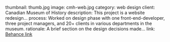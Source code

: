 
thumbnail: thumb.jpg
image: cmh-web.jpg
category: web design
client: Canadian Museum of History
description: This project is a website redesign…
process: Worked on design phase with one front-end-developer, three project managers, and 20+ clients in various departments in the museum.
rationale: A brief section on the design decisions made…
link: [Behance link](https://www.behance.net/vivkay/cmh)

